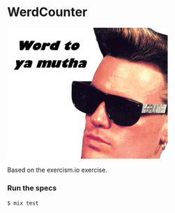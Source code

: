 WerdCounter
===========

![word](./static/wordtoyourmotha.jpg)

Based on the exercism.io exercise.

### Run the specs
```
$ mix test
```

